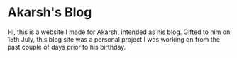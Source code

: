 # Akarsh's Blog

Hi, this is a website I made for Akarsh, intended as his blog. Gifted to him on 15th July, this blog site was a personal project I was working on from the past couple of days prior to his birthday. 
